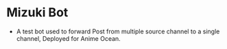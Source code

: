 # Mizuki Bot 
- A test bot used to forward Post from multiple source channel to a single channel, Deployed for Anime Ocean. 
